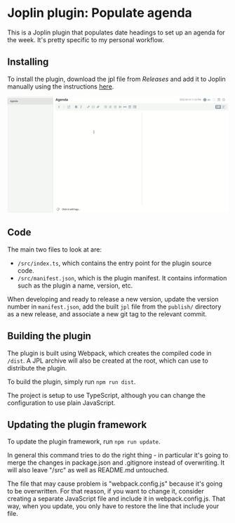 # Joplin plugin: Populate agenda

This is a Joplin plugin that populates date headings to set up an agenda for the week. It's pretty specific to my personal workflow.

## Installing

To install the plugin, download the jpl file from _Releases_ and add it to Joplin manually using the instructions [here](https://joplinapp.org/plugins/#installing-a-plugin).

![a gif showing the plugin](preview.gif)

## Code

The main two files to look at are:

- `/src/index.ts`, which contains the entry point for the plugin source code.
- `/src/manifest.json`, which is the plugin manifest. It contains information such as the plugin a name, version, etc.

When developing and ready to release a new version, update the version number in `manifest.json`, add the built `jpl` file from the `publish/` directory as a new release, and associate a new git tag to the relevant commit.

## Building the plugin

The plugin is built using Webpack, which creates the compiled code in `/dist`. A JPL archive will also be created at the root, which can use to distribute the plugin.

To build the plugin, simply run `npm run dist`.

The project is setup to use TypeScript, although you can change the configuration to use plain JavaScript.

## Updating the plugin framework

To update the plugin framework, run `npm run update`.

In general this command tries to do the right thing - in particular it's going to merge the changes in package.json and .gitignore instead of overwriting. It will also leave "/src" as well as README.md untouched.

The file that may cause problem is "webpack.config.js" because it's going to be overwritten. For that reason, if you want to change it, consider creating a separate JavaScript file and include it in webpack.config.js. That way, when you update, you only have to restore the line that include your file.
